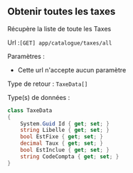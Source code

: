 ## <span id='listedestaxes'>Obtenir toutes les taxes</span>

Récupère la liste de toute les Taxes

Url :`[GET] app/catalogue/taxes/all`

Paramètres : 

- Cette url n'accepte aucun paramètre

Type de retour : `TaxeData[]`

Type(s) de données :

```csharp
class TaxeData
{
	System.Guid Id { get; set; }
	string Libelle { get; set; }
	bool EstFixe { get; set; }
	decimal Taux { get; set; }
	bool EstInclue { get; set; }
	string CodeCompta { get; set; }
}

```
